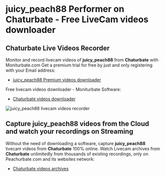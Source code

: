 # juicy_peach88 Performer on Chaturbate - Free LiveCam videos downloader

## Chaturbate Live Videos Recorder

Monitor and record livecam videos of **juicy_peach88** from **Chaturbate** with Moniturbate.com
Get a premium trial for free by just and only registering with your Email address:
* [juicy_peach88 Premium videos downloader](https://moniturbate.com/request-demo-licence-key.html)

Free livecam videos downloader - Moniturbate Software:
* [Chaturbate videos downloader](https://moniturbate.com/moniturbate-download-software.html)

![juicy_peach88 livecam videos recorder](https://peachurnet.com/templates/moniturbate-software.png)


## Capture juicy_peach88 videos from the Cloud and watch your recordings on Streaming

Without the need of downloading a software, capture **juicy_peach88** livecam videos from **Chaturbate** 100% online.
Watch Livecam archives from **Chaturbate** unlimitedly from thousands of existing recordings, only on Peachurbate.com and its websites network:
* [Chaturbate videos archives](https://peachurnet.com/)